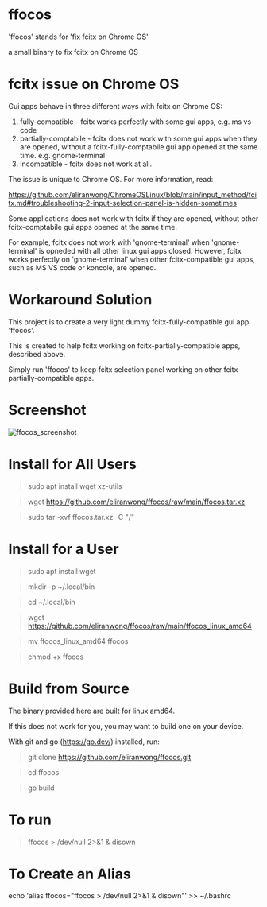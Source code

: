 # ffocos

'ffocos' stands for 'fix fcitx on Chrome OS'

a small binary to fix fcitx on Chrome OS

# fcitx issue on Chrome OS

Gui apps behave in three different ways with fcitx on Chrome OS:

1. fully-compatible - fcitx works perfectly with some gui apps, e.g. ms vs code
2. partially-comptabile - fcitx does not work with some gui apps when they are opened, without a fcitx-fully-comptabile gui app opened at the same time.  e.g. gnome-terminal
3. incompatible - fcitx does not work at all.

The issue is unique to Chrome OS.  For more information, read:

https://github.com/eliranwong/ChromeOSLinux/blob/main/input_method/fcitx.md#troubleshooting-2-input-selection-panel-is-hidden-sometimes

Some applications does not work with fcitx if they are opened, without other fcitx-comptabile gui apps opened at the same time.

For example, fcitx does not work with 'gnome-terminal' when 'gnome-terminal' is opneded with all other linux gui apps closed.  However, fcitx works perfectly on 'gnome-terminal' when other fcitx-compatible gui apps, such as MS VS code or koncole, are opened.

# Workaround Solution

This project is to create a very light dummy fcitx-fully-compatible gui app 'ffocos'.

This is created to help fcitx working on fcitx-partially-compatible apps, described above.

Simply run 'ffocos' to keep fcitx selection panel working on other fcitx-partially-compatible apps.

# Screenshot

![ffocos_screenshot](https://user-images.githubusercontent.com/25262722/209792683-2d1bebe4-3375-4fef-a36b-4c6e79acaa73.png)

# Install for All Users

> sudo apt install wget xz-utils

> wget https://github.com/eliranwong/ffocos/raw/main/ffocos.tar.xz

> sudo tar -xvf ffocos.tar.xz -C "/"

# Install for a User

> sudo apt install wget

> mkdir -p ~/.local/bin

> cd ~/.local/bin

> wget https://github.com/eliranwong/ffocos/raw/main/ffocos_linux_amd64

> mv ffocos_linux_amd64 ffocos

> chmod +x ffocos

# Build from Source

The binary provided here are built for linux amd64.

If this does not work for you, you may want to build one on your device.

With git and go (https://go.dev/) installed, run:

> git clone https://github.com/eliranwong/ffocos.git

> cd ffocos

> go build

# To run

> ffocos > /dev/null 2>&1 & disown

# To Create an Alias

echo 'alias ffocos="ffocos > /dev/null 2>&1 & disown"' >> ~/.bashrc
